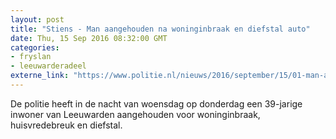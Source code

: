 ```yaml
---
layout: post
title: "Stiens - Man aangehouden na woninginbraak en diefstal auto"
date: Thu, 15 Sep 2016 08:32:00 GMT
categories: 
- fryslan 
- leeuwarderadeel 
externe_link: "https://www.politie.nl/nieuws/2016/september/15/01-man-aangehouden-na-woninginbraak-en-diefstal-auto.html"
---
```


De politie heeft in de nacht van woensdag op donderdag een 39-jarige inwoner van Leeuwarden aangehouden voor woninginbraak, huisvredebreuk en diefstal.
